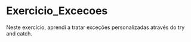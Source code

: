 # Exercicio_Excecoes
Neste exercício, aprendi a tratar exceções personalizadas através do try and catch.

